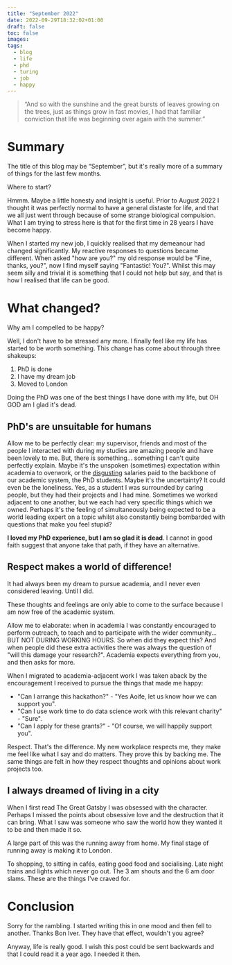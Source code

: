 ```yaml
---
title: "September 2022"
date: 2022-09-29T18:32:02+01:00
draft: false
toc: false
images:
tags: 
  - blog
  - life
  - phd
  - turing
  - job
  - happy
---
```


> “And so with the sunshine and the great bursts of leaves growing on the trees, just as things grow in fast movies, I had that familiar conviction that life was beginning over again with the summer.”

# Summary 

The title of this blog may be “September”, but it's really more of a summary of
things for the last few months. 

Where to start? 

Hmmm. Maybe a little honesty and insight is useful. Prior to August 2022 I thought it
was perfectly normal to have a general distaste for life, and that we all just
went through because of some strange biological compulsion. What I am trying to
stress here is that for the first time in 28 years I have become happy. 

When I started my new job, I quickly realised that my demeanour had changed
significantly. My reactive responses to questions became different. When asked
"how are you?" my old response would be "Fine, thanks, you?", now I find myself
saying "Fantastic! You?". Whilst this may seem silly and trivial it is something
that I could not help but say, and that is how I realised that life can be good. 

# What changed? 

Why am I compelled to be happy? 

Well, I don't have to be stressed any more. I finally feel like my life has
started to be worth something. This change has come about through three
shakeups: 

1. PhD is done 
2. I have my dream job
3. Moved to London

Doing the PhD was one of the best things I have done with my life, but OH GOD am
I glad it's dead. 

## PhD's are unsuitable for humans 

Allow me to be perfectly clear: my supervisor, friends and most of the people I
interacted with during my studies are amazing people and have been lovely to me.
But, there is something... something I can't quite perfectly explain. Maybe it's
the unspoken (sometimes) expectation within academia to overwork, or the
[disgusting](https://www.nature.com/articles/d41586-022-03069-w) salaries paid
to the backbone of our academic system, the PhD students. Maybe it's the
uncertainty? It could even be the loneliness. Yes, as a student I was surrounded
by caring people, but they had their projects and I had mine. Sometimes we
worked adjacent to one another, but we each had very specific things which we
owned. Perhaps it's the feeling of simultaneously being expected to be a world
leading expert on a topic whilst also constantly being bombarded with questions
that make you feel stupid? 

**I loved my PhD experience, but I am so glad it is dead**. I cannot in good faith
suggest that anyone take that path, if they have an alternative. 

## Respect makes a world of difference! 

It had always been my dream to pursue academia, and I never even considered
leaving. Until I did. 

These thoughts and feelings are only able to come to the surface because I am
now free of the academic system. 

Allow me to elaborate: when in academia I was constantly encouraged to perform
outreach, to teach and to participate with the wider community... BUT NOT DURING
WORKING HOURS. So when did they expect this? And when people did these extra
activities there was always the question of "will this damage your research?".
Academia expects everything from you, and then asks for more.

When I migrated to academia-adjacent work I was taken aback by the encouragement
I received to pursue the things that made me happy: 
- "Can I arrange this hackathon?" - "Yes Aoife, let us know how we can support you".
-  "Can I use work time to do data science work with this relevant charity" - "Sure". 
-  "Can I apply for these grants?" - "Of course, we will happily support you". 

Respect. That's the difference. My new workplace respects me, they make me feel
like what I say and do matters. They prove this by backing me. The same things
are felt in how they respect thoughts and opinions about work projects too. 

## I always dreamed of living in a city 

When I first read The Great Gatsby I was obsessed with the character. Perhaps I
missed the points about obsessive love and the destruction that it can bring.
What I saw was someone who saw the world how they wanted it to be and then made
it so. 

A large part of this was the running away from home. My final stage of running
away is making it to London. 

To shopping, to sitting in cafés, eating good food and socialising. Late night
trains and lights which never go out. The 3 am shouts and the 6 am door slams.
These are the things I've craved for. 

# Conclusion

Sorry for the rambling. I started writing this in one mood and then fell to
another. Thanks Bon Iver. They have that effect, wouldn't you agree? 

Anyway, life is really good. I wish this post could be sent backwards and that I
could read it a year ago. I needed it then. 
